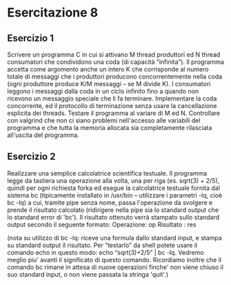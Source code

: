# Esercitazione 8
## Esercizio 1
Scrivere un programma C in cui si attivano M thread produttori ed N thread consumatori che condividono una coda (di capacità “infinita”). Il programma accetta come argomento anche un intero K che corrisponde al numero totale di messaggi che i produttori producono concorrentemente nella coda (ogni produttore produce K/M messaggi – se M divide K). I consumatori leggono i messaggi dalla coda in un ciclo infinito fino a quando non ricevono un messaggio speciale che li fa terminare. Implementare la coda concorrente, ed il protocollo di terminazione senza usare la cancellazione esplicita dei threads. Testare il programma al variare di M ed N. Controllare con valgrind che non ci siano problemi nell'accesso alle variabili del programma e che tutta la memoria allocata sia completamente rilasciata all'uscita del programma.
## Esercizio 2
Realizzare una semplice calcolatrice scientifica testuale. Il programma legge da tastiera una operazione alla volta, una per riga (es. sqrt(3) + 2/5), quindi per ogni richiesta forka ed esegue la calcolatrice testuale fornita dal sistema bc (tipicamente installato in /usr/bin – utilizzare i parametri -lq, cioè bc -lq) a cui, tramite pipe senza nome, passa l'operazione da svolgere e prende il risultato calcolato (ridirigere nella pipe sia lo standard output che lo standard error di 'bc'). Il risultato ottenuto verrà stampato sullo standard output secondo il seguente formato:
Operazione: op
Risultato : res

(nota su utilizzo di bc -lq: riceve una formula dallo standard input, e stampa su standard output il risultato. Per “testarlo” da shell potete usare il comando echo in questo modo: echo “sqrt(3)+2/5” | bc -lq. Vedremo meglio piu' avanti il significato di questo comando. Ricordiamo inoltre che il comando bc rimane in attesa di nuove operazioni finche' non viene chiuso il suo standard input, o non viene passata la stringa 'quit'.)